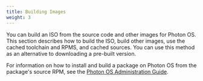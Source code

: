 ```yaml
---
title: Building Images
weight: 3
---
```


You can build an ISO from the source code and other images for Photon OS. This section describes how to build the ISO, build other images, use the cached toolchain and RPMS, and cached sources. You can use this method as an alternative to downloading a pre-built version.

For information on how to install and build a package on Photon OS from the package's source RPM, see the [Photon OS Administration Guide](../../administration-guide/photon-os-packages/building-a-package-from-a-source-rpm/).

